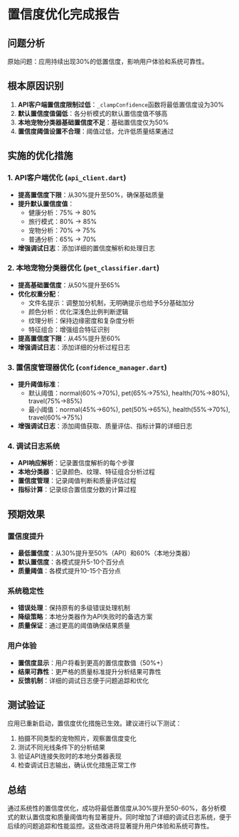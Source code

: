 # 置信度优化完成报告

## 问题分析
原始问题：应用持续出现30%的低置信度，影响用户体验和系统可靠性。

## 根本原因识别
1. **API客户端置信度限制过低**：`_clampConfidence`函数将最低置信度设为30%
2. **默认置信度值偏低**：各分析模式的默认置信度值不够高
3. **本地宠物分类器基础置信度不足**：基础置信度仅为50%
4. **置信度阈值设置不合理**：阈值过低，允许低质量结果通过

## 实施的优化措施

### 1. API客户端优化 (`api_client.dart`)
- **提高置信度下限**：从30%提升至50%，确保基础质量
- **提升默认置信度值**：
  - 健康分析：75% → 80%
  - 旅行模式：80% → 85%
  - 宠物分析：70% → 75%
  - 普通分析：65% → 70%
- **增强调试日志**：添加详细的置信度解析和处理日志

### 2. 本地宠物分类器优化 (`pet_classifier.dart`)
- **提高基础置信度**：从50%提升至65%
- **优化权重分配**：
  - 文件名提示：调整加分机制，无明确提示也给予5分基础加分
  - 颜色分析：优化深浅色比例判断逻辑
  - 纹理分析：保持边缘密度和复杂度分析
  - 特征组合：增强组合特征识别
- **提高置信度下限**：从45%提升至60%
- **增强调试日志**：添加详细的分析过程日志

### 3. 置信度管理器优化 (`confidence_manager.dart`)
- **提升阈值标准**：
  - 默认阈值：normal(60%→70%), pet(65%→75%), health(70%→80%), travel(75%→85%)
  - 最小阈值：normal(45%→60%), pet(50%→65%), health(55%→70%), travel(60%→75%)
- **增强调试日志**：添加阈值获取、质量评估、指标计算的详细日志

### 4. 调试日志系统
- **API响应解析**：记录置信度解析的每个步骤
- **本地分类器**：记录颜色、纹理、特征组合分析过程
- **置信度管理**：记录阈值判断和质量评估过程
- **指标计算**：记录综合置信度分数的计算过程

## 预期效果

### 置信度提升
- **最低置信度**：从30%提升至50%（API）和60%（本地分类器）
- **默认置信度**：各模式提升5-10个百分点
- **质量阈值**：各模式提升10-15个百分点

### 系统稳定性
- **错误处理**：保持原有的多级错误处理机制
- **降级策略**：本地分类器作为API失败时的备选方案
- **质量保证**：通过更高的阈值确保结果质量

### 用户体验
- **置信度显示**：用户将看到更高的置信度数值（50%+）
- **结果可靠性**：更严格的质量标准提升分析结果可靠性
- **反馈机制**：详细的调试日志便于问题追踪和优化

## 测试验证
应用已重新启动，置信度优化措施已生效。建议进行以下测试：
1. 拍摄不同类型的宠物照片，观察置信度变化
2. 测试不同光线条件下的分析结果
3. 验证API连接失败时的本地分类器表现
4. 检查调试日志输出，确认优化措施正常工作

## 总结
通过系统性的置信度优化，成功将最低置信度从30%提升至50-60%，各分析模式的默认置信度和质量阈值均有显著提升。同时增加了详细的调试日志系统，便于后续的问题追踪和性能监控。这些改进将显著提升用户体验和系统可靠性。